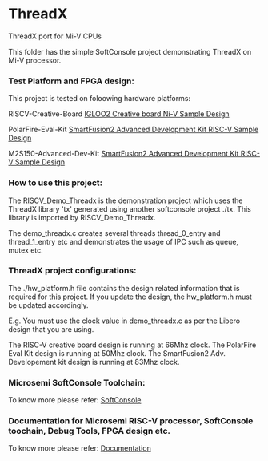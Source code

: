 # ThreadX
ThreadX port for Mi-V CPUs

This folder has the simple SoftConsole project demonstrating ThreadX on Mi-V processor.

### Test Platform and FPGA design:
This project is tested on foloowing hardware platforms:

RISCV-Creative-Board
[IGLOO2 Creative board Ni-V Sample Design](https://github.com/RISCV-on-Microsemi-FPGA/RISC-V-Creative-Board/Programming_The_Target_Device/PROC_SUBSYSTEM_MIV_RV32IMA_BaseDesign)

PolarFire-Eval-Kit
[SmartFusion2 Advanced Development Kit RISC-V Sample Design](https://github.com/RISCV-on-Microsemi-FPGA/PolarFire-Eval-Kit/Programming_The_Target_Device\MIV_RV32IMA_L1_AHB_BaseDesign)

M2S150-Advanced-Dev-Kit
[SmartFusion2 Advanced Development Kit RISC-V Sample Design](https://github.com/RISCV-on-Microsemi-FPGA/M2S150-Advanced-Dev-Kit/Programming_The_Target_Device/PROC_SUBSYSTEM_BaseDesign)    

### How to use this project:
The RISCV_Demo_Threadx is the demonstration project which uses the ThreadX library 'tx' generated using another softconsole project ./tx. This library is imported by RISCV_Demo_Threadx.

The demo_threadx.c creates several threads thread_0_entry and thread_1_entry etc and demonstrates the usage of IPC such as queue, mutex etc.

### ThreadX project configurations:
The ./hw_platform.h file contains the design related information that is required 
for this project. If you update the design, the hw_platform.h must be updated 
accordingly.
    
E.g. You must use the clock value in demo_threadx.c as per the Libero design that 
you are using. 

The RISC-V creative board design is running at 66Mhz clock.
The PolarFire Eval Kit design is running at 50Mhz clock.
The SmartFusion2 Adv. Developement kit design is running at 83Mhz clock.
    
### Microsemi SoftConsole Toolchain:
To know more please refer: [SoftConsole](https://github.com/RISCV-on-Microsemi-FPGA/SoftConsole)

### Documentation for Microsemi RISC-V processor, SoftConsole toochain, Debug Tools, FPGA design etc.
To know more please refer: [Documentation](https://github.com/RISCV-on-Microsemi-FPGA/Documentation)
    

